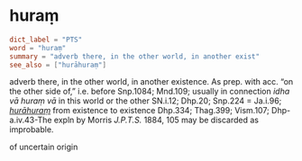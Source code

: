 # huraṃ

``` toml
dict_label = "PTS"
word = "huraṃ"
summary = "adverb there, in the other world, in another exist"
see_also = ["hurāhuraṃ"]
```

adverb there, in the other world, in another existence. As prep. with acc. “on the other side of,” i.e. before Snp.1084; Mnd.109; usually in connection *idha vā huraṃ vā* in this world or the other SN.i.12; Dhp.20; Snp.224 = Ja.i.96; *[hurāhuraṃ](hurāhuraṃ.md)* from existence to existence Dhp.334; Thag.399; Vism.107; Dhp\-a.iv.43\-The expln by Morris *J.P.T.S.* 1884, 105 may be discarded as improbable.

of uncertain origin

